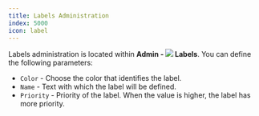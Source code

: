 ```yaml
---
title: Labels Administration
index: 5000
icon: label
---
```

Labels administration is located within **Admin - <img src="/static/images/icons/label.svg" /> Labels**.
You can define the following parameters:

- `Color` - Choose the color that identifies the label.
- `Name` - Text with which the label will be defined.
- `Priority` - Priority of the label. When the value is higher, the label has more priority.
